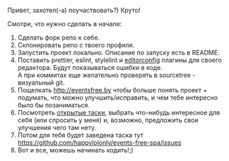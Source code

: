 Привет, захотел(-а) поучаствовать?) Круто!

Смотри, что нужно сделать в начале:

1. Сделать форк репо к себе.
2. Склонировать репо с твоего профиля.
3. Запустить проект локально. Описание по запуску есть в README.
4. Поставить prettier, eslint, stylelint и [editorconfig](https://editorconfig.org/) плагины для своего редактора. Будут показываться ошибки в коде.  
А при коммитах еще желательно проверять в sourcetree - визуальный git.
5. Пощелкать http://eventsfree.by чтобы больше понять проект + подумать, что можно улучшить/исправить, и чем тебе интересно было бы позаниматься.
6. Посмотреть [открытые таски](https://docs.google.com/spreadsheets/d/1is3mJZEq4amv1D4pN7zLpdoa4ht0wSxRyjQzZyb0Zxc), выбрать что-нибудь интересное для себя (или спросить у меня) и, возможно, предложить свои улучшения чего там нету.
7. Потом для тебя будет заведена таска тут https://github.com/happylolonly/events-free-spa/issues
8. Вот и все, можешь начинать кодить!;)
